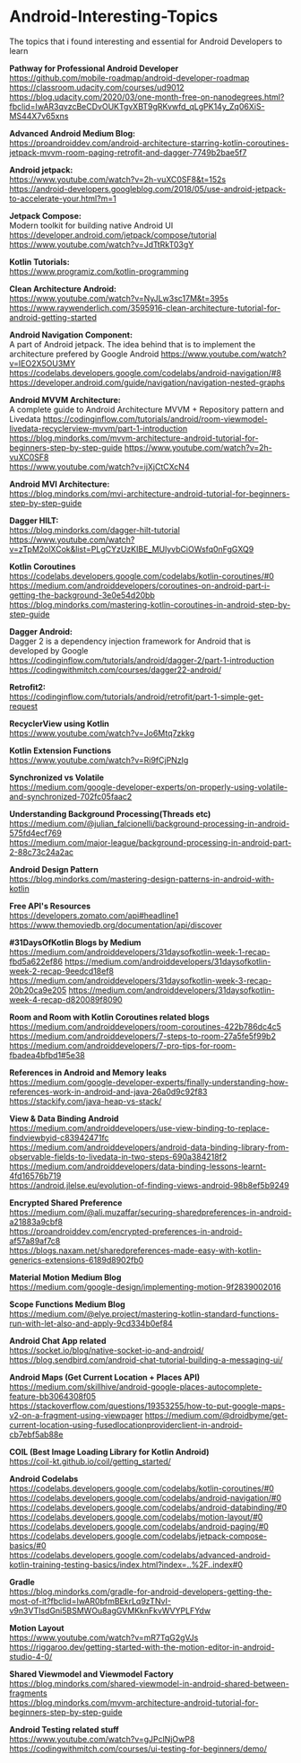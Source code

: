 # Android-Interesting-Topics
The topics that i found interesting and essential for Android Developers to learn

**Pathway for Professional Android Developer** <br/>
https://github.com/mobile-roadmap/android-developer-roadmap<br/>
 https://classroom.udacity.com/courses/ud9012<br/>
 https://blog.udacity.com/2020/03/one-month-free-on-nanodegrees.html?fbclid=IwAR3qvzcBeCDvOUKTgvXBT9gRKvwfd_qLgPK14y_Zq06XiS-MS44X7v65xns

**Advanced Android Medium Blog:** <br/>
https://proandroiddev.com/android-architecture-starring-kotlin-coroutines-jetpack-mvvm-room-paging-retrofit-and-dagger-7749b2bae5f7

**Android jetpack:** <br/>
https://www.youtube.com/watch?v=2h-vuXC0SF8&t=152s <br/>
https://android-developers.googleblog.com/2018/05/use-android-jetpack-to-accelerate-your.html?m=1

**Jetpack Compose:** <br/>
Modern toolkit for building native Android UI <br/>
https://developer.android.com/jetpack/compose/tutorial <br/>
https://www.youtube.com/watch?v=JdTtRkT03gY

**Kotlin Tutorials:** <br/>
https://www.programiz.com/kotlin-programming

**Clean Architecture Android:** <br/>
https://www.youtube.com/watch?v=NyJLw3sc17M&t=395s <br/>
https://www.raywenderlich.com/3595916-clean-architecture-tutorial-for-android-getting-started

**Android Navigation Component:** <br/>
A part of Android jetpack. The idea behind that is to implement the architecture prefered by Google Android
https://www.youtube.com/watch?v=IEO2X5OU3MY <br/>
https://codelabs.developers.google.com/codelabs/android-navigation/#8 <br/>
https://developer.android.com/guide/navigation/navigation-nested-graphs

**Android MVVM Architecture:** <br/>
A complete guide to Android Architecture MVVM + Repository pattern and Livedata 
 https://codinginflow.com/tutorials/android/room-viewmodel-livedata-recyclerview-mvvm/part-1-introduction <br/>
 https://blog.mindorks.com/mvvm-architecture-android-tutorial-for-beginners-step-by-step-guide
 https://www.youtube.com/watch?v=2h-vuXC0SF8 <br/>
 https://www.youtube.com/watch?v=ijXjCtCXcN4
 
 **Android MVI Architecture:** <br/>
 https://blog.mindorks.com/mvi-architecture-android-tutorial-for-beginners-step-by-step-guide <br/>
 
 **Dagger HILT:** <br/>
https://blog.mindorks.com/dagger-hilt-tutorial <br/>
https://www.youtube.com/watch?v=zTpM2olXCok&list=PLgCYzUzKIBE_MUlyvbCiOWsfq0nFgGXQ9

**Kotlin Coroutines** <br/>
https://codelabs.developers.google.com/codelabs/kotlin-coroutines/#0 <br/>
https://medium.com/androiddevelopers/coroutines-on-android-part-i-getting-the-background-3e0e54d20bb <br/>
https://blog.mindorks.com/mastering-kotlin-coroutines-in-android-step-by-step-guide

**Dagger Android:** <br/>
Dagger 2 is a dependency injection framework for Android that is developed by Google <br/>
https://codinginflow.com/tutorials/android/dagger-2/part-1-introduction <br/>
https://codingwithmitch.com/courses/dagger22-android/

**Retrofit2:** <br/>
https://codinginflow.com/tutorials/android/retrofit/part-1-simple-get-request

**RecyclerView using Kotlin** <br/>
https://www.youtube.com/watch?v=Jo6Mtq7zkkg

**Kotlin Extension Functions** <br/>
https://www.youtube.com/watch?v=Ri9fCjPNzIg

**Synchronized vs Volatile** <br/>
https://medium.com/google-developer-experts/on-properly-using-volatile-and-synchronized-702fc05faac2

**Understanding Background Processing(Threads etc)** <br/>
https://medium.com/@julian_falcionelli/background-processing-in-android-575fd4ecf769 <br/>
https://medium.com/major-league/background-processing-in-android-part-2-88c73c24a2ac

**Android Design Pattern** <br/>
https://blog.mindorks.com/mastering-design-patterns-in-android-with-kotlin

**Free API's Resources** <br/>
https://developers.zomato.com/api#headline1 <br/>
https://www.themoviedb.org/documentation/api/discover

**#31DaysOfKotlin Blogs by Medium** <br/>
https://medium.com/androiddevelopers/31daysofkotlin-week-1-recap-fbd5a622ef86
https://medium.com/androiddevelopers/31daysofkotlin-week-2-recap-9eedcd18ef8
https://medium.com/androiddevelopers/31daysofkotlin-week-3-recap-20b20ca9e205
https://medium.com/androiddevelopers/31daysofkotlin-week-4-recap-d820089f8090

**Room and Room with Kotlin Coroutines related blogs** <br/>
https://medium.com/androiddevelopers/room-coroutines-422b786dc4c5
https://medium.com/androiddevelopers/7-steps-to-room-27a5fe5f99b2 <br/>
https://medium.com/androiddevelopers/7-pro-tips-for-room-fbadea4bfbd1#5e38

**References in Android and Memory leaks** <br/>
https://medium.com/google-developer-experts/finally-understanding-how-references-work-in-android-and-java-26a0d9c92f83 <br/>
https://stackify.com/java-heap-vs-stack/

**View & Data Binding Android** <br/>
https://medium.com/androiddevelopers/use-view-binding-to-replace-findviewbyid-c83942471fc <br/>
https://medium.com/androiddevelopers/android-data-binding-library-from-observable-fields-to-livedata-in-two-steps-690a384218f2 <br/>
https://medium.com/androiddevelopers/data-binding-lessons-learnt-4fd16576b719 <br/>
https://android.jlelse.eu/evolution-of-finding-views-android-98b8ef5b9249

**Encrypted Shared Preference** <br/>
https://medium.com/@ali.muzaffar/securing-sharedpreferences-in-android-a21883a9cbf8<br/>
https://proandroiddev.com/encrypted-preferences-in-android-af57a89af7c8 <br/>
https://blogs.naxam.net/sharedpreferences-made-easy-with-kotlin-generics-extensions-6189d8902fb0

**Material Motion Medium Blog** <br/>
https://medium.com/google-design/implementing-motion-9f2839002016

**Scope Functions Medium Blog** <br/>
https://medium.com/@elye.project/mastering-kotlin-standard-functions-run-with-let-also-and-apply-9cd334b0ef84

**Android Chat App related** <br/>
https://socket.io/blog/native-socket-io-and-android/<br/>
https://blog.sendbird.com/android-chat-tutorial-building-a-messaging-ui/

**Android Maps (Get Current Location + Places API)** <br/>
https://medium.com/skillhive/android-google-places-autocomplete-feature-bb3064308f05 <br/>
 https://stackoverflow.com/questions/19353255/how-to-put-google-maps-v2-on-a-fragment-using-viewpager
 https://medium.com/@droidbyme/get-current-location-using-fusedlocationproviderclient-in-android-cb7ebf5ab88e

**COIL (Best Image Loading Library for Kotlin Android)** <br/>
https://coil-kt.github.io/coil/getting_started/

**Android Codelabs** <br/>
https://codelabs.developers.google.com/codelabs/kotlin-coroutines/#0 <br/>
https://codelabs.developers.google.com/codelabs/android-navigation/#0 <br/>
https://codelabs.developers.google.com/codelabs/android-databinding/#0 <br/>
https://codelabs.developers.google.com/codelabs/motion-layout/#0 <br/>
https://codelabs.developers.google.com/codelabs/android-paging/#0 <br/>
https://codelabs.developers.google.com/codelabs/jetpack-compose-basics/#0 <br/>
https://codelabs.developers.google.com/codelabs/advanced-android-kotlin-training-testing-basics/index.html?index=..%2F..index#0

**Gradle** <br/>
https://blog.mindorks.com/gradle-for-android-developers-getting-the-most-of-it?fbclid=IwAR0bfmBEkrLq9zTNvI-v9n3VTIsdGni5BSMWOu8agGVMKknFkvWVYPLFYdw

**Motion Layout** <br/>
https://www.youtube.com/watch?v=mR7TqG2gVJs<br/>
https://riggaroo.dev/getting-started-with-the-motion-editor-in-android-studio-4-0/

**Shared Viewmodel and Viewmodel Factory** <br/>
https://blog.mindorks.com/shared-viewmodel-in-android-shared-between-fragments<br/>
https://blog.mindorks.com/mvvm-architecture-android-tutorial-for-beginners-step-by-step-guide<br/>

**Android Testing related stuff** <br/>
https://www.youtube.com/watch?v=gJPclNjOwP8<br/>
https://codingwithmitch.com/courses/ui-testing-for-beginners/demo/
